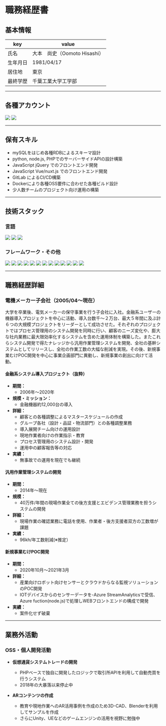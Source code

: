 # 職務経歴書

## 基本情報

|key|value|
|---|---|
|氏名|大本　尚史（Oomoto Hisashi）|
|生年月日|1981/04/17|
|居住地|東京|
|最終学歴|千葉工業大学工学部|

---

## 各種アカウント
<p>
<a href="https://github.com/hisashioomoto" target="_blank"><img src="https://img.shields.io/badge/-hisashioomoto-181717.svg?logo=github&style=flat-square"></a>
<a href="https://www.linkedin.com/in/hisashi-oomoto-030537226" target="_blank"><img src="https://img.shields.io/badge/-Linkedin-0077B5.svg?logo=linkedin&style=flat-square"></a>

</p>

---

## 保有スキル

- mySQLをはじめ各種RDBによるスキーマ設計
- python, node.js, PHPでのサーバーサイドAPIの設計構築
- JavaScript jQuery でのフロントエンド開発
- JavaScript Vue/nuxt.js でのフロントエンド開発
- GitLab によるCI/CD構築
- Dockerにより各種OSS要件に合わせた各種ビルド設計
- 少人数チームのプロジェクト向け運用の構築

---

## 技術スタック

### 言語
<p>
<img src="https://img.shields.io/badge/-Javascript-F7DF1E.svg?logo=javascript&style=flat-square">
<img src="https://img.shields.io/badge/-Php-777BB4.svg?logo=php&style=flat-square">
<img src="https://img.shields.io/badge/-Python-3776AB.svg?logo=python&style=flat-square">
</p>

### フレームワーク・その他
<p>
<img src="https://img.shields.io/badge/-Docker-1488C6.svg?logo=docker&style=flat-square">
<img src="https://img.shields.io/badge/-Amazon%20aws-232F3E.svg?logo=amazon-aws&style=flat-square">
<img src="https://img.shields.io/badge/-Gitlab-E24329.svg?logo=gitlab&style=flat-square">
<img src="https://img.shields.io/badge/-Linux-FCC624.svg?logo=linux&style=flat-square">
<img src="https://img.shields.io/badge/-Ubuntu-E95420.svg?logo=ubuntu&style=flat-square">
<img src="https://img.shields.io/badge/-Mysql-4479A1.svg?logo=mysql&style=flat-square">
<img src="https://img.shields.io/badge/-Mongodb-47A248.svg?logo=mongodb&style=flat-square">
<img src="https://img.shields.io/badge/-Jquery-0769AD.svg?logo=jquery&style=flat-square">
<img src="https://img.shields.io/badge/-Node.js-339933.svg?logo=node.js&style=flat-square">
<img src="https://img.shields.io/badge/-Vue.js-4FC08D.svg?logo=vue.js&style=flat-square">
<img src="https://img.shields.io/badge/-Nuxt.js-00C58E.svg?logo=nuxt.js&style=flat-square">
<img src="https://img.shields.io/badge/-Bootstrap-563D7C.svg?logo=bootstrap&style=flat-square">
<img src="https://img.shields.io/badge/-Blender-F5792A.svg?logo=blender&style=flat-square">
</p>

---

## 職務経歴詳細

### 電機メーカー子会社（2005/04〜現在）

大学を卒業後、電気メーカーの保守事業を行う子会社に入社。金融系ユーザーの機器導入プロジェクトを中心に活動、導入台数千～２万台、最大５年間に及ぶ計６つの大規模プロジェクトをリーダーとして成功させた。それぞれのプロジェクトではプロセス管理用のシステム開発を同時に行い、顧客のニーズ変化や、膨大な社内業務に最大限効率化するシステムを含めた運用体制を構築した。またこれらシステム開発で得たナレッジから汎用作業管理システムを開発、全社の基幹システムとしてリリースし、全社の作業工数の大幅な削減を実現。その後、新規事業むけPOC開発を中心に事業企画部門に異動し、新規事業の創出に向けて活動。

#### 金融系システム導入プロジェクト（抜粋）

- **期間：**
    - 2006年〜2020年
- **規模・ミッション：**
    - 金融機器約12,000台の導入
- **詳細：**
    - 顧客との各種調整によるマスタースケジュールの作成
    - グループ各社（設計・品証・物流部門）との各種調整業務
    - 導入展開チーム向けの運用設計
    - 現地作業者向けの作業指示・教育
    - プロセス管理用のシステム設計・開発
    - 運用中の顧客報告等の対応
- **実績：**
    - 無事故での運用を現在でも継続

#### 汎用作業管理システムの開発

- **期間：**
    - 2014年〜現在
- **規模：**
    - 40万件/年間の現場作業全ての後方支援とエビデンス管理業務を担うシステムの開発
- **詳細：**
    - 現場作業の確認業務に電話を使用、作業者・後方支援者双方の工数増が課題
- **実績：**
    - 96kh/年工数削減(※推定）

#### 新規事業むけPOC開発

- **期間：**
    - 2020年10月〜2021年3月
- **詳細：**
    - 産業向けロボット向けセンサーとクラウドからなる監視ソリューションのPOC開発
    - IOTデバイスからのセンサーデータを-Azure StreamAnalyticsで受信、Azure fuction(node.js)で処理しWEBフロントエンドの構成で開発
- **実績：**
    - 案件化せず破棄

---

## 業務外活動

### OSS・個人開発活動

- **仮想通貨システムトレードの開発**
    - PHPベースで独自に開発したロジックで取引所APIを利用して自動売買を行うシステム
    - 2018年の大暴落以来停止中
  
- **ARコンテンツの作成**
    - 教育や現地作業へのAR活用事例を作成のため3D-CAD、Blenderを利用してサンプルを作成
    - さらにUnity、UEなどのゲームエンジンの活用を視野に勉強中